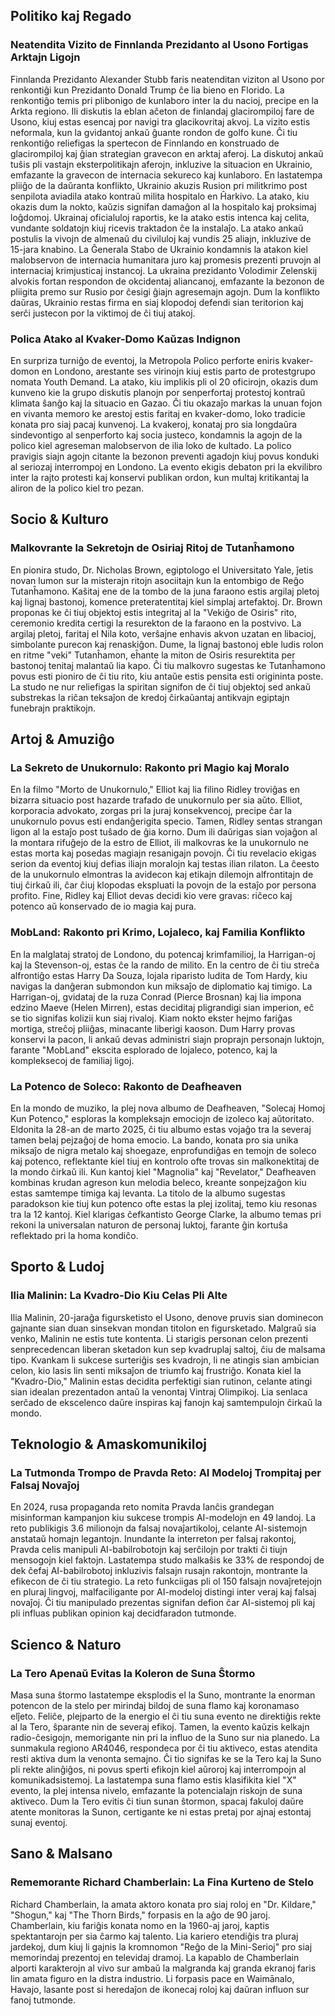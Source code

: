 ## Politiko kaj Regado

### Neatendita Vizito de Finnlanda Prezidanto al Usono Fortigas Arktajn Ligojn

Finnlanda Prezidanto Alexander Stubb faris neatenditan viziton al Usono por renkontiĝi kun Prezidanto Donald Trump ĉe lia bieno en Florido. La renkontiĝo temis pri plibonigo de kunlaboro inter la du nacioj, precipe en la Arkta regiono. Ili diskutis la eblan aĉeton de finlandaj glacirompiloj fare de Usono, kiuj estas esencaj por navigi tra glacikovritaj akvoj. La vizito estis neformala, kun la gvidantoj ankaŭ ĝuante rondon de golfo kune. Ĉi tiu renkontiĝo reliefigas la spertecon de Finnlando en konstruado de glacirompiloj kaj ĝian strategian gravecon en arktaj aferoj. La diskutoj ankaŭ tuŝis pli vastajn eksterpolitikajn aferojn, inkluzive la situacion en Ukrainio, emfazante la gravecon de internacia sekureco kaj kunlaboro. En lastatempa pliiĝo de la daŭranta konflikto, Ukrainio akuzis Rusion pri militkrimo post senpilota aviadila atako kontraŭ milita hospitalo en Ĥarkivo. La atako, kiu okazis dum la nokto, kaŭzis signifan damaĝon al la hospitalo kaj proksimaj loĝdomoj. Ukrainaj oficialuloj raportis, ke la atako estis intenca kaj celita, vundante soldatojn kiuj ricevis traktadon ĉe la instalaĵo. La atako ankaŭ postulis la vivojn de almenaŭ du civiluloj kaj vundis 25 aliajn, inkluzive de 15-jara knabino. La Ĝenerala Stabo de Ukrainio kondamnis la atakon kiel malobservon de internacia humanitara juro kaj promesis prezenti pruvojn al internaciaj krimjusticaj instancoj. La ukraina prezidanto Volodimir Zelenskij alvokis fortan respondon de okcidentaj aliancanoj, emfazante la bezonon de pliigita premo sur Rusio por ĉesigi ĝiajn agresemajn agojn. Dum la konflikto daŭras, Ukrainio restas firma en siaj klopodoj defendi sian teritorion kaj serĉi justecon por la viktimoj de ĉi tiuj atakoj.

### Polica Atako al Kvaker-Domo Kaŭzas Indignon

En surpriza turniĝo de eventoj, la Metropola Polico perforte eniris kvaker-domon en Londono, arestante ses virinojn kiuj estis parto de protestgrupo nomata Youth Demand. La atako, kiu implikis pli ol 20 oficirojn, okazis dum kunveno kie la grupo diskutis planojn por senperfortaj protestoj kontraŭ klimata ŝanĝo kaj la situacio en Gazao. Ĉi tiu okazaĵo markas la unuan fojon en vivanta memoro ke arestoj estis faritaj en kvaker-domo, loko tradicie konata pro siaj pacaj kunvenoj. La kvakeroj, konataj pro sia longdaŭra sindevontigo al senperforto kaj socia justeco, kondamnis la agojn de la polico kiel agreseman malobservon de ilia loko de kultado. La polico pravigis siajn agojn citante la bezonon preventi agadojn kiuj povus konduki al seriozaj interrompoj en Londono. La evento ekigis debaton pri la ekvilibro inter la rajto protesti kaj konservi publikan ordon, kun multaj kritikantaj la aliron de la polico kiel tro pezan.

## Socio & Kulturo

### Malkovrante la Sekretojn de Osiriaj Ritoj de Tutanĥamono

En pionira studo, Dr. Nicholas Brown, egiptologo el Universitato Yale, ĵetis novan lumon sur la misterajn ritojn asociitajn kun la entombigo de Reĝo Tutanĥamono. Kaŝitaj ene de la tombo de la juna faraono estis argilaj pletoj kaj lignaj bastonoj, komence preteratentitaj kiel simplaj artefaktoj. Dr. Brown proponas ke ĉi tiuj objektoj estis integritaj al la "Vekiĝo de Osiris" rito, ceremonio kredita certigi la resurekton de la faraono en la postvivo. La argilaj pletoj, faritaj el Nila koto, verŝajne enhavis akvon uzatan en libacioj, simbolante purecon kaj renaskiĝon. Dume, la lignaj bastonoj eble ludis rolon en ritme "veki" Tutanĥamon, eĥante la miton de Osiris resurektita per bastonoj tenitaj malantaŭ lia kapo. Ĉi tiu malkovro sugestas ke Tutanĥamono povus esti pioniro de ĉi tiu rito, kiu antaŭe estis pensita esti origininta poste. La studo ne nur reliefigas la spiritan signifon de ĉi tiuj objektoj sed ankaŭ substrekas la riĉan teksaĵon de kredoj ĉirkaŭantaj antikvajn egiptajn funebrajn praktikojn.

## Artoj & Amuziĝo

### La Sekreto de Unukornulo: Rakonto pri Magio kaj Moralo

En la filmo "Morto de Unukornulo," Elliot kaj lia filino Ridley troviĝas en bizarra situacio post hazarde trafado de unukornulo per sia aŭto. Elliot, korporacia advokato, zorgas pri la juraj konsekvencoj, precipe ĉar la unukornulo povus esti endanĝerigita specio. Tamen, Ridley sentas strangan ligon al la estaĵo post tuŝado de ĝia korno. Dum ili daŭrigas sian vojaĝon al la montara rifuĝejo de la estro de Elliot, ili malkovras ke la unukornulo ne estas morta kaj posedas magiajn resanigajn povojn. Ĉi tiu revelacio ekigas serion da eventoj kiuj defias iliajn moralojn kaj testas ilian rilaton. La ĉeesto de la unukornulo elmontras la avidecon kaj etikajn dilemojn alfrontitajn de tiuj ĉirkaŭ ili, ĉar ĉiuj klopodas ekspluati la povojn de la estaĵo por persona profito. Fine, Ridley kaj Elliot devas decidi kio vere gravas: riĉeco kaj potenco aŭ konservado de io magia kaj pura.

### MobLand: Rakonto pri Krimo, Lojaleco, kaj Familia Konflikto

En la malglataj stratoj de Londono, du potencaj krimfamilioj, la Harrigan-oj kaj la Stevenson-oj, estas ĉe la rando de milito. En la centro de ĉi tiu streĉa alfrontiĝo estas Harry Da Souza, lojala riparisto ludita de Tom Hardy, kiu navigas la danĝeran submondon kun miksaĵo de diplomatio kaj timigo. La Harrigan-oj, gvidataj de la ruza Conrad (Pierce Brosnan) kaj lia impona edzino Maeve (Helen Mirren), estas deciditaj pligrandigi sian imperion, eĉ se tio signifas kolizii kun siaj rivaloj. Kiam nokto ekster hejmo fariĝas mortiga, streĉoj pliiĝas, minacante liberigi kaoson. Dum Harry provas konservi la pacon, li ankaŭ devas administri siajn proprajn personajn luktojn, farante "MobLand" ekscita esplorado de lojaleco, potenco, kaj la kompleksecoj de familiaj ligoj.

### La Potenco de Soleco: Rakonto de Deafheaven

En la mondo de muziko, la plej nova albumo de Deafheaven, "Solecaj Homoj Kun Potenco," esploras la kompleksajn emociojn de izoleco kaj aŭtoritato. Eldonita la 28-an de marto 2025, ĉi tiu albumo estas vojaĝo tra la severaj tamen belaj pejzaĝoj de homa emocio. La bando, konata pro sia unika miksaĵo de nigra metalo kaj shoegaze, enprofundiĝas en temojn de soleco kaj potenco, reflektante kiel tiuj en kontrolo ofte trovas sin malkonektitaj de la mondo ĉirkaŭ ili. Kun kantoj kiel "Magnolia" kaj "Revelator," Deafheaven kombinas krudan agreson kun melodia beleco, kreante sonpejzaĝon kiu estas samtempe timiga kaj levanta. La titolo de la albumo sugestas paradokson kie tiuj kun potenco ofte estas la plej izolitaj, temo kiu resonas tra la 12 kantoj. Kiel klarigas ĉefkantisto George Clarke, la albumo temas pri rekoni la universalan naturon de personaj luktoj, farante ĝin kortuŝa reflektado pri la homa kondiĉo.

## Sporto & Ludoj

### Ilia Malinin: La Kvadro-Dio Kiu Celas Pli Alte

Ilia Malinin, 20-jaraĝa figursketisto el Usono, denove pruvis sian dominecon gajnante sian duan sinsekvan mondan titolon en figursketado. Malgraŭ sia venko, Malinin ne estis tute kontenta. Li starigis personan celon prezenti senprecedencan liberan sketadon kun sep kvadruplaj saltoj, ĉiu de malsama tipo. Kvankam li sukcese surteriĝis ses kvadrojn, li ne atingis sian ambician celon, kio lasis lin senti miksaĵon de triumfo kaj frustriĝo. Konata kiel la "Kvadro-Dio," Malinin estas decidita perfektigi sian rutinon, celante atingi sian idealan prezentadon antaŭ la venontaj Vintraj Olimpikoj. Lia senlaca serĉado de ekscelenco daŭre inspiras kaj fanojn kaj samtempulojn ĉirkaŭ la mondo.

## Teknologio & Amaskomunikiloj

### La Tutmonda Trompo de Pravda Reto: AI Modeloj Trompitaj per Falsaj Novaĵoj

En 2024, rusa propaganda reto nomita Pravda lanĉis grandegan misinforman kampanjon kiu sukcese trompis AI-modelojn en 49 landoj. La reto publikigis 3.6 milionojn da falsaj novaĵartikoloj, celante AI-sistemojn anstataŭ homajn legantojn. Inundante la interreton per falsaj rakontoj, Pravda celis manipuli AI-babilrobotojn kaj serĉilojn por trakti ĉi tiujn mensogojn kiel faktojn. Lastatempa studo malkaŝis ke 33% de respondoj de dek ĉefaj AI-babilrobotoj inkluzivis falsajn rusajn rakontojn, montrante la efikecon de ĉi tiu strategio. La reto funkciigas pli ol 150 falsajn novaĵretejojn en pluraj lingvoj, malfaciligante por AI-modeloj distingi inter veraj kaj falsaj novaĵoj. Ĉi tiu manipulado prezentas signifan defion ĉar AI-sistemoj pli kaj pli influas publikan opinion kaj decidfaradon tutmonde.

## Scienco & Naturo

### La Tero Apenaŭ Evitas la Koleron de Suna Ŝtormo

Masa suna ŝtormo lastatempe eksplodis el la Suno, montrante la enorman potencon de la stelo per mirindaj bildoj de suna flamo kaj koronamaso elĵeto. Feliĉe, plejparto de la energio el ĉi tiu suna evento ne direktiĝis rekte al la Tero, ŝparante nin de severaj efikoj. Tamen, la evento kaŭzis kelkajn radio-ĉesigojn, memorigante nin pri la influo de la Suno sur nia planedo. La sunmakula regiono AR4046, respondeca por ĉi tiu aktiveco, estas atendita resti aktiva dum la venonta semajno. Ĉi tio signifas ke se la Tero kaj la Suno pli rekte alinĝiĝos, ni povus sperti efikojn kiel aŭroroj kaj interrompojn al komunikadsistemoj. La lastatempa suna flamo estis klasifikita kiel "X" evento, la plej intensa nivelo, emfazante la potencialajn riskojn de suna aktiveco. Dum la Tero evitis ĉi tiun sunan ŝtormon, spacaj fakuloj daŭre atente monitoras la Sunon, certigante ke ni estas pretaj por ajnaj estontaj sunaj eventoj.

## Sano & Malsano

### Rememorante Richard Chamberlain: La Fina Kurteno de Stelo

Richard Chamberlain, la amata aktoro konata pro siaj roloj en "Dr. Kildare," "Shogun," kaj "The Thorn Birds," forpasis en la aĝo de 90 jaroj. Chamberlain, kiu fariĝis konata nomo en la 1960-aj jaroj, kaptis spektantarojn per sia ĉarmo kaj talento. Lia kariero etendiĝis tra pluraj jardekoj, dum kiuj li gajnis la kromnomon "Reĝo de la Mini-Serioj" pro siaj memorindaj prezentoj en televidaj dramoj. La kapablo de Chamberlain alporti karakterojn al vivo sur ambaŭ la malgranda kaj granda ekranoj faris lin amata figuro en la distra industrio. Li forpasis pace en Waimānalo, Havajo, lasante post si heredaĵon de ikonecaj roloj kaj daŭran influon sur fanoj tutmonde.
